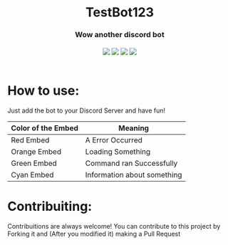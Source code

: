 <h1 align='center'>TestBot123</>
<h3 align='center'>Wow another discord bot</>

<div align='center'>
    <br>
    <img src="https://img.shields.io/badge/Discord.js%20v13.7-5865F2.svg?style=flat&logo=discord&logoColor=white">
    <img src="https://img.shields.io/badge/node.js-6DA55F?style=flat&logo=node.js&logoColor=white">
    <img src="https://img.shields.io/badge/javascript-%23323330.svg?style=flat&logo=javascript&logoColor=%23F7DF1E">
    <img src="https://img.shields.io/badge/License-GPLv3-blue.svg?style=flat">
</div>
<br>

# How to use:
Just add the bot to your Discord Server and have fun!

| Color of the Embed | Meaning |
| - | - |
| Red Embed | A Error Occurred |
| Orange Embed | Loading Something |
| Green Embed | Command ran Successfully |
| Cyan Embed | Information about something |

# Contribuiting: 
Contribuitions are always welcome! You can contribute to this project by Forking it and (After you modified it) making a Pull Request
